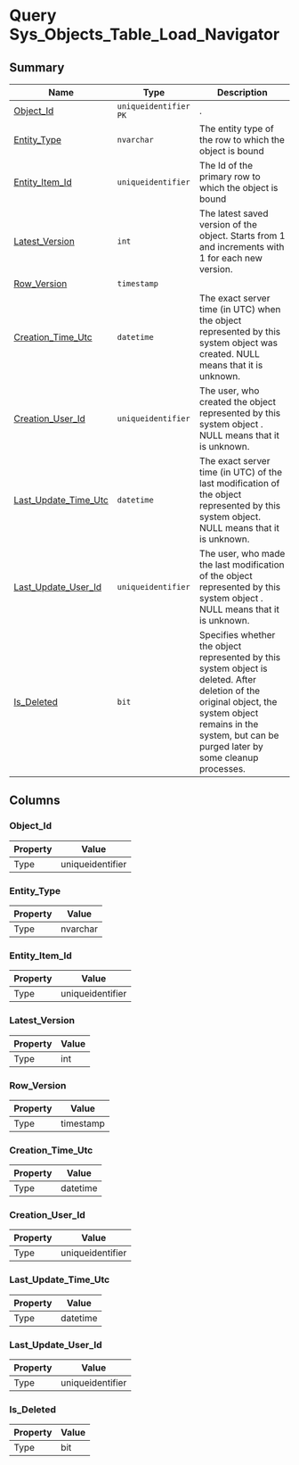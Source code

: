 # Query Sys_Objects_Table_Load_Navigator


## Summary

| Name | Type | Description |
| - | - | --- |
|[Object_Id](#object_id)|`uniqueidentifier` `PK`|.|
|[Entity_Type](#entity_type)|`nvarchar` |The entity type of the row to which the object is bound|
|[Entity_Item_Id](#entity_item_id)|`uniqueidentifier` |The Id of the primary row to which the object is bound|
|[Latest_Version](#latest_version)|`int` |The latest saved version of the object. Starts from 1 and increments with 1 for each new version.|
|[Row_Version](#row_version)|`timestamp` ||
|[Creation_Time_Utc](#creation_time_utc)|`datetime` |The exact server time (in UTC) when the object represented by this system object was created. NULL means that it is unknown.|
|[Creation_User_Id](#creation_user_id)|`uniqueidentifier` |The user, who created the object represented by this system object . NULL means that it is unknown.|
|[Last_Update_Time_Utc](#last_update_time_utc)|`datetime` |The exact server time (in UTC) of the last modification of the object represented by this system object. NULL means that it is unknown.|
|[Last_Update_User_Id](#last_update_user_id)|`uniqueidentifier` |The user, who made the last modification of the object represented by this system object . NULL means that it is unknown.|
|[Is_Deleted](#is_deleted)|`bit` |Specifies whether the object represented by this system object is deleted. After deletion of the original object, the system object remains in the system, but can be purged later by some cleanup processes.|

## Columns

### Object_Id

| Property | Value |
| - | - |
|Type|uniqueidentifier|

### Entity_Type

| Property | Value |
| - | - |
|Type|nvarchar|

### Entity_Item_Id

| Property | Value |
| - | - |
|Type|uniqueidentifier|

### Latest_Version

| Property | Value |
| - | - |
|Type|int|

### Row_Version

| Property | Value |
| - | - |
|Type|timestamp|

### Creation_Time_Utc

| Property | Value |
| - | - |
|Type|datetime|

### Creation_User_Id

| Property | Value |
| - | - |
|Type|uniqueidentifier|

### Last_Update_Time_Utc

| Property | Value |
| - | - |
|Type|datetime|

### Last_Update_User_Id

| Property | Value |
| - | - |
|Type|uniqueidentifier|

### Is_Deleted

| Property | Value |
| - | - |
|Type|bit|


